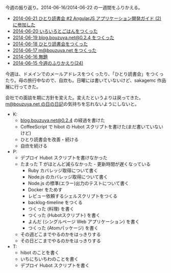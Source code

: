 今週の振り返り。2014-06-16/2014-06-22 の一週間をふりかえる。

- [2014-06-21 ひとり読書会 #2 AngularJS アプリケーション開発ガイド (2) に参加した][2014-06-21]
- [2014-06-20 いろいろとごはんをつくった][2014-06-20]
- [2014-06-19 blog.bouzuya.net@0.2.4 をつくった][2014-06-19]
- [2014-06-18 ひとり読書会をつくった][2014-06-18]
- [2014-06-17 m@bouzuya.net をつくった][2014-06-17]
- [2014-06-16 無題][2014-06-16]
- [2014-06-15 今週のふりかえり(24)][2014-06-15]

今週は、ドメインでのメールアドレスをつくったり、「ひとり読書会」をつくったり。母の旅行中なので、自炊も。日曜には書いていないけど、sakagemc 作品展に行ってきた。

会社での面談を期に方針を変えた。変えたというよりは戻ってきた。[m@bouzuya.net の日の日記][2014-06-17]の気持ちを忘れないようにしないと。

- K:
  - blog.bouzuya.net@0.2.4 の経過を書けた
  - CoffeeScript で hibot の Hubot スクリプトを書けた(まだ書いていないけど)
  - ひとり読書会を改善・続ける
  - 自炊を続ける
- P:
  - デプロイ Hubot スクリプトを書けなかった
  - たまった T がほとんど減らなかった  - 更新時間が遅くなっている
    - Ruby カバレッジ取得について書く
    - Node.js のカバレッジ取得について書く
    - Node.js の標準(エラー)出力のテストについて書く
    - Docker をためす
    - レビュー依頼するシェルスクリプトをつくる
    - backlog-timeline をつくる
    - つくった (料理) を書く
    - つくった (Hubotスクリプト) を書く
    - よんだ (シングルページ Web アプリケーション) を書く
    - つくった (Atomパッケージ) を書く
  - その週どこまでやるのかをはっきりする
  - その日どこまでやるのかをはっきりする
- T:
  - hibot のことを書く
  - いちにちいちわのことを書く
  - デプロイ Hubot スクリプトを書く

[2014-06-21]: http://blog.bouzuya.net/2014/06/21/
[2014-06-20]: http://blog.bouzuya.net/2014/06/20/
[2014-06-19]: http://blog.bouzuya.net/2014/06/19/
[2014-06-18]: http://blog.bouzuya.net/2014/06/18/
[2014-06-17]: http://blog.bouzuya.net/2014/06/17/
[2014-06-16]: http://blog.bouzuya.net/2014/06/16/
[2014-06-15]: http://blog.bouzuya.net/2014/06/15/
